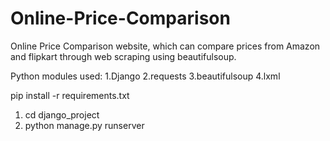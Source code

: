 # Online-Price-Comparison
Online Price Comparison website, which can compare prices from Amazon and flipkart through web scraping using beautifulsoup.

Python modules used:
  1.Django
  2.requests
  3.beautifulsoup
  4.lxml

pip install -r requirements.txt



1. cd django_project
2. python manage.py runserver

